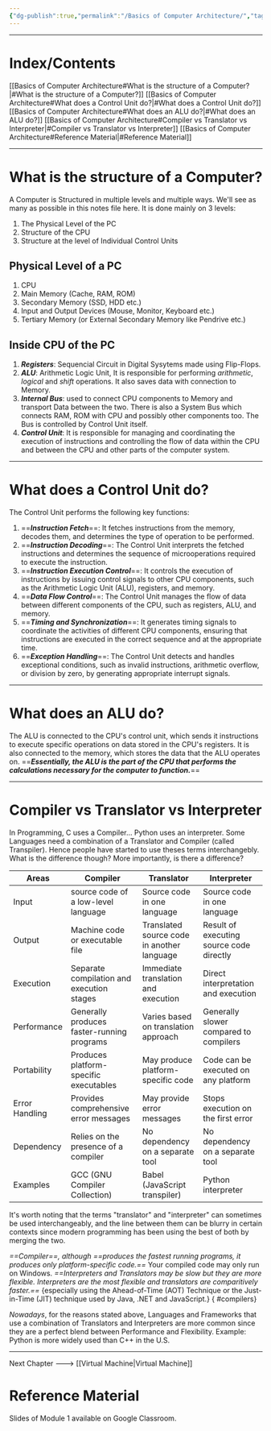 ```yaml
---
{"dg-publish":true,"permalink":"/Basics of Computer Architecture/","tags":["Academics","COA"]}
---
```


---
# Index/Contents
[[Basics of Computer Architecture#What is the structure of a Computer?\|#What is the structure of a Computer?]]
[[Basics of Computer Architecture#What does a Control Unit do?\|#What does a Control Unit do?]]
[[Basics of Computer Architecture#What does an ALU do?\|#What does an ALU do?]]
[[Basics of Computer Architecture#Compiler vs Translator vs Interpreter\|#Compiler vs Translator vs Interpreter]]
[[Basics of Computer Architecture#Reference Material\|#Reference Material]]

-----
# What is the structure of a Computer?
A Computer is Structured in multiple levels and multiple ways. We'll see as many as possible in this notes file here.
It is done mainly on 3 levels:
1. The Physical Level of the PC
2. Structure of the CPU
3. Structure at the level of Individual Control Units
## Physical Level of a PC
1. CPU 
2. Main Memory (Cache, RAM, ROM)
3. Secondary Memory (SSD, HDD etc.)
4. Input and Output Devices (Mouse, Monitor, Keyboard etc.)
5. Tertiary Memory (or External Secondary Memory like Pendrive etc.)
## Inside CPU of the PC
1. ***Registers***: Sequencial Circuit in Digital Sysytems made using Flip-Flops.
2. ***ALU***: Arithmetic Logic Unit, It is responsible for performing *arithmetic*, *logical* and *shift* operations. It also saves data with connection to Memory.
3. ***Internal Bus***: used to connect CPU components to Memory and transport Data between the two. There is also a System Bus which connects RAM, ROM with CPU and possibly other components too. The Bus is controlled by Control Unit itself.
4. ***Control Unit***: It is responsible for managing and coordinating the execution of instructions and controlling the flow of data within the CPU and between the CPU and other parts of the computer system.

---
# What does a Control Unit do?
The Control Unit performs the following key functions:
1. ==***Instruction Fetch***==: It fetches instructions from the memory, decodes them, and determines the type of operation to be performed.
2. ==***Instruction Decoding***==: The Control Unit interprets the fetched instructions and determines the sequence of microoperations required to execute the instruction.
3. ==***Instruction Execution Control***==: It controls the execution of instructions by issuing control signals to other CPU components, such as the Arithmetic Logic Unit (ALU), registers, and memory.
4. ==***Data Flow Control***==: The Control Unit manages the flow of data between different components of the CPU, such as registers, ALU, and memory.
5. ==***Timing and Synchronization***==: It generates timing signals to coordinate the activities of different CPU components, ensuring that instructions are executed in the correct sequence and at the appropriate time.
6. ==***Exception Handling***==: The Control Unit detects and handles exceptional conditions, such as invalid instructions, arithmetic overflow, or division by zero, by generating appropriate interrupt signals.

---
# What does an ALU do?
The ALU is connected to the CPU's control unit, which sends it instructions to execute specific operations on data stored in the CPU's registers. It is also connected to the memory, which stores the data that the ALU operates on. ==***Essentially, the ALU is the part of the CPU that performs the calculations necessary for the computer to function.***==

---
# Compiler vs Translator vs Interpreter
In Programming, C uses a Compiler... Python uses an interpreter. Some Languages need a combination of a Translator and Compiler (called Transpiler).
Hence people have started to use theses terms interchangebly. What is the difference though? More importantly, is there a difference?

| Areas          | Compiler                                   | Translator                                 | Interpreter                              |
| -------------- | ------------------------------------------ | ------------------------------------------ | ---------------------------------------- |
| Input          | source code of a low-level language        | Source code in one language                | Source code in one language              |
| Output         | Machine code or executable file            | Translated source code in another language | Result of executing source code directly |
| Execution      | Separate compilation and execution stages  | Immediate translation and execution        | Direct interpretation and execution      |
| Performance    | Generally produces faster-running programs | Varies based on translation approach       | Generally slower compared to compilers   |
| Portability    | Produces platform-specific executables     | May produce platform-specific code         | Code can be executed on any platform     |
| Error Handling | Provides comprehensive error messages      | May provide error messages                 | Stops execution on the first error       |
| Dependency     | Relies on the presence of a compiler       | No dependency on a separate tool           | No dependency on a separate tool         |
| Examples       | GCC (GNU Compiler Collection)              | Babel (JavaScript transpiler)              | Python interpreter                       |

It's worth noting that the terms "translator" and "interpreter" can sometimes be used interchangeably, and the line between them can be blurry in certain contexts since modern programming has been using the best of both by merging the two.

*==Compiler==, although ==produces the fastest running programs, it produces only platform-specific code.==* Your compiled code may only run on Windows. 
*==Interpreters and Translators may be slow but they are more flexible. Interpreters are the most flexible and translators are comparitively faster.==* 
{especially using the Ahead-of-Time (AOT) Technique or the Just-in-Time (JIT) technique used by Java, .NET and JavaScript.}
{ #compilers}


*Nowadays*, for the reasons stated above, Languages and Frameworks that use a combination of Translators and Interpreters are more common since they are a perfect blend between Performance and Flexibility.
Example: Python is more widely used than C++ in the U.S.

---
Next Chapter ---> [[Virtual Machine\|Virtual Machine]]
# Reference Material
Slides of Module 1 available on Google Classroom.
